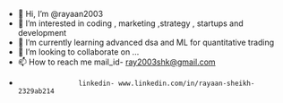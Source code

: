 - 👋 Hi, I’m @rayaan2003
- 👀 I’m interested in coding , marketing ,strategy , startups and development
- 🌱 I’m currently learning advanced dsa and ML for quantitative trading
- 💞️ I’m looking to collaborate on ...
- 📫 How to reach me mail_id- ray2003shk@gmail.com
-                    linkedin- www.linkedin.com/in/rayaan-sheikh-2329ab214

<!---
rayaan2003/rayaan2003 is a ✨ special ✨ repository because its `README.md` (this file) appears on your GitHub profile.
You can click the Preview link to take a look at your changes.
--->
